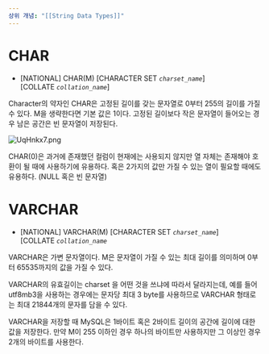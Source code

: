 ```yaml
---
상위 개념: "[[String Data Types]]"
---
```

# CHAR

* \[NATIONAL] CHAR\(M) \[CHARACTER SET _`charset_name`_] \[COLLATE _`collation_name`_]

Character의 약자인 CHAR은 고정된 길이를 갖는 문자열로 0부터 255의 길이를 가질 수 있다. M을 생략한다면 기본 값은 1이다. 고정된 길이보다 작은 문자열이 들어오는 경우 남은 공간은 빈 문자열이 저장된다.

![UqHnkx7.png](https://i.imgur.com/UqHnkx7.png)

CHAR(0)은 과거에 존재했던 컬럼이 현재에는 사용되지 않지만 열 자체는 존재해야 호환이 될 때에 사용하기에 유용하다. 혹은 2가지의 값만 가질 수 있는 열이 필요할 때에도 유용하다. (NULL 혹은 빈 문자열)
# VARCHAR

* \[NATIONAL] VARCHAR(M) \[CHARACTER SET _`charset_name`_] \[COLLATE _`collation_name`_

VARCHAR은 가변 문자열이다. M은 문자열이 가질 수 있는 최대 길이를 의미하며 0부터 65535까지의 값을 가질 수 있다.

VARCHAR의 유효길이는 charset 을 어떤 것을 쓰냐에 따라서 달라지는데, 예를 들어 utf8mb3을 사용하는 경우에는 문자당 최대 3 byte를 사용하므로 VARCHAR 형태로는 최대 21844개의 문자를 담을 수 있다.

VARCHAR을 저장할 때 MySQL은 1바이트 혹은 2바이트 길이의 공간에 길이에 대한 값을 저장한다. 만약 M이 255 이하인 경우 하나의 바이트만 사용하지만 그 이상인 경우 2개의 바이트를 사용한다.
